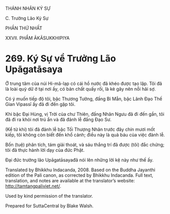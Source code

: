 THÁNH NHÂN KÝ SỰ

C. Trưởng Lão Ký Sự

PHẦN THỨ NHẤT

XXVII. PHẨM ĀKĀSUKKHIPIYA

# 269\. Ký Sự về Trưởng Lão Upāgatāsaya

Ở trung tâm của núi Hi-mã-lạp có cái hồ nước đã khéo được tạo lập. Tôi đã là loài quỷ dữ ở tại nơi ấy, có bản chất quấy rối, là kẻ gây nên nỗi hãi sợ.

Có ý muốn tiếp độ tôi, bậc Thương Tưởng, đấng Bi Mẫn, bậc Lãnh Đạo Thế Gian Vipassī ấy đã đi đến gặp tôi.

Khi bậc Đại Hùng, vị Trời của chư Thiên, đấng Nhân Ngưu đã đi đến gần, tôi đã đi ra khỏi nơi trú ẩn và đã đảnh lễ đấng Đạo Sư.

(Kể từ khi) tôi đã đảnh lễ bậc Tối Thượng Nhân trước đây chín mươi mốt kiếp, tôi không còn biết đến khổ cảnh; điều này là quả báu của việc đảnh lễ.

Bốn (tuệ) phân tích, tám giải thoát, và sáu thắng trí đã được (tôi) đắc chứng; tôi đã thực hành lời dạy của đức Phật.

Đại đức trưởng lão Upāgatāsayađã nói lên những lời kệ này như thế ấy.

Translated by Bhikkhu Indacanda, 2008. Based on the Buddha Jayanthi edition of the Pali canon, as corrected by Bhikkhu Indacanda. Full text, translation, and notes are available at the translator’s website: http://tamtangpaliviet.net/.

Used by kind permission of the translator.

Prepared for SuttaCentral by Blake Walsh.